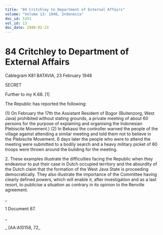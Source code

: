 ```yaml
---
title: "84 Critchley to Department of External Affairs"
volume: "Volume 13: 1948, Indonesia"
doc_id: 5351
vol_id: 13
doc_date: 1948-02-23
---
```


# 84 Critchley to Department of External Affairs

Cablegram K81 BATAVIA, 23 February 1948

SECRET

Further to my K.68. [1]

The Republic has reported the following:

(1) On February the 17th the Assistant Resident of Bogor (Buitenzorg, West Java) prohibited without stating grounds, a private meeting of about 60 persons for the purpose of explaining and organising the Indonesian Plebiscite Movement.) (2) In Bekassi the controller warned the people of the village against attending a similar meeting and told them not to believe in the Plebiscite Movement. 6 days later the people who were to attend the meeting were submitted to a bodily search and a heavy military picket of 60 troops were thrown around the building for the meeting.

2\. These examples illustrate the difficulties facing the Republic when they endeavour to put their case in Dutch occupied territory and the absurdity of the Dutch claim that the formation of the West Java State is proceeding democratically. They also illustrate the importance of the Committee having clearly defined powers, which will enable it, after investigation and as a last resort, to publicise a situation as contrary in its opinion to the Renville agreement.

_

1 Document 67.

_

_ [AA:A10158, 72_
